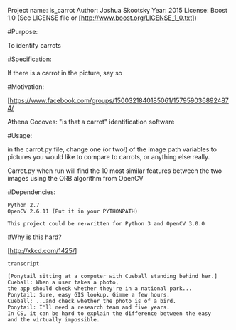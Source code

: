 Project name: is_carrot
Author: Joshua Skootsky
Year: 2015
License: Boost 1.0 (See LICENSE file or [http://www.boost.org/LICENSE_1_0.txt])

#Purpose:

To identify carrots

#Specification:

If there is a carrot in the picture, say so

#Motivation:

[https://www.facebook.com/groups/1500321840185061/1579590368924874/

Athena Cocoves:
"is that a carrot" identification software

#Usage:

in the carrot.py file, change one (or two!) of the image path variables to
pictures you would like to compare to carrots, or anything else really.

Carrot.py when run will find the 10 most similar features between the two
images using the ORB algorithm from OpenCV

#Dependencies:

    Python 2.7
    OpenCV 2.6.11 (Put it in your PYTHONPATH)

    This project could be re-written for Python 3 and OpenCV 3.0.0    

#Why is this hard?

[http://xkcd.com/1425/]

    transcript

    [Ponytail sitting at a computer with Cueball standing behind her.]
    Cueball: When a user takes a photo,
    the app should check whether they're in a national park...
    Ponytail: Sure, easy GIS lookup. Gimme a few hours.
    Cueball: ...and check whether the photo is of a bird.
    Ponytail: I'll need a research team and five years.
    In CS, it can be hard to explain the difference between the easy
    and the virtually impossible.    



